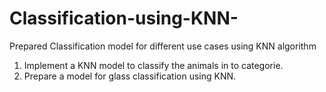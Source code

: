 # Classification-using-KNN-
Prepared Classification model for different use cases using KNN algorithm
1) Implement a KNN model to classify the animals in to categorie.
2) Prepare a model for glass classification using KNN.

